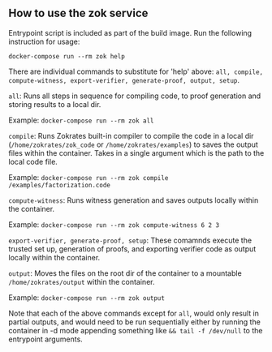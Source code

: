 ## How to use the zok service

Entrypoint script is included as part of the build image. Run the following instruction for usage:

`docker-compose run --rm zok help`

There are individual commands to substitute for 'help' above: `all, compile, compute-witness, export-verifier, generate-proof, output, setup`.

`all`: Runs all steps in sequence for compiling code, to proof generation and storing results to a local dir.

Example: `docker-compose run --rm zok all`

`compile`: Runs Zokrates built-in compiler to compile the code in a local dir (`/home/zokrates/zok_code` or `/home/zokrates/examples`) to saves the output files within the container. Takes in a single argument which is the path to the local code file.

Example: `docker-compose run --rm zok compile /examples/factorization.code`

`compute-witness`: Runs witness generation and saves outputs locally within the container.

Example: `docker-compose run --rm zok compute-witness 6 2 3`

`export-verifier, generate-proof, setup`: These comamnds execute the trusted set up, generation of proofs, and exporting verifier code as output locally within the container.

`output`: Moves the files on the root dir of the container to a mountable `/home/zokrates/output` within the container.

Example: `docker-compose run --rm zok output`

Note that each of the above commands except for `all`, would only result in partial outputs, and would need to be run sequentially either by running the container in -d mode appending something like `&& tail -f /dev/null` to the entrypoint arguments.
